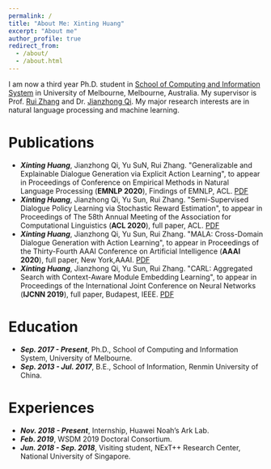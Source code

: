 ```yaml
---
permalink: /
title: "About Me: Xinting Huang"
excerpt: "About me"
author_profile: true
redirect_from: 
  - /about/
  - /about.html
---
```


I am now a third year Ph.D. student in [School of Computing and Information System](https://cis.unimelb.edu.au/) in University of Melbourne, Melbourne, Australia. My supervisor is Prof. [Rui Zhang](http://www.ruizhang.info/) and Dr. [Jianzhong Qi](https://people.eng.unimelb.edu.au/jianzhongq/). My major research interests are in natural language processing and machine learning.


Publications
======
* ***Xinting Huang***, Jianzhong Qi, Yu SuN, Rui Zhang. "Generalizable and Explainable Dialogue Generation via Explicit Action Learning", to appear in Proceedings of Conference on Empirical Methods in Natural Language Processing (**EMNLP 2020**), Findings of EMNLP, ACL. [PDF](https://timhuang1.github.io) 
* ***Xinting Huang***, Jianzhong Qi, Yu Sun, Rui Zhang. "Semi-Supervised Dialogue Policy Learning via Stochastic Reward Estimation", to appear in Proceedings of The 58th Annual Meeting of the Association for Computational Linguistics (**ACL 2020**), full paper, ACL. [PDF](https://timhuang1.github.io) 
* ***Xinting Huang***, Jianzhong Qi, Yu Sun, Rui Zhang. "MALA: Cross-Domain Dialogue Generation with Action Learning", to appear in Proceedings of the Thirty-Fourth AAAI Conference on Artificial Intelligence (**AAAI 2020**), full paper, New York,AAAI. [PDF](https://timhuang1.github.io) 
* ***Xinting Huang***, Jianzhong Qi, Yu Sun, Rui Zhang. "CARL: Aggregated Search with Context-Aware Module Embedding Learning", to appear in Proceedings of the International Joint Conference on Neural Networks (**IJCNN 2019**), full paper, Budapest, IEEE. [PDF](https://timhuang1.github.io) 

Education
======
* ***Sep. 2017 - Present***, Ph.D., School of Computing and Information System, University of Melbourne.
* ***Sep. 2013 - Jul. 2017***, B.E., School of Information, Renmin University of China.

Experiences
======
* ***Nov. 2018 - Present***, Internship, Huawei Noah’s Ark Lab.
* ***Feb. 2019***, WSDM 2019 Doctoral Consortium.
* ***Jun. 2018 - Sep. 2018***, Visiting student, NExT++ Research Center, National University of Singapore.
